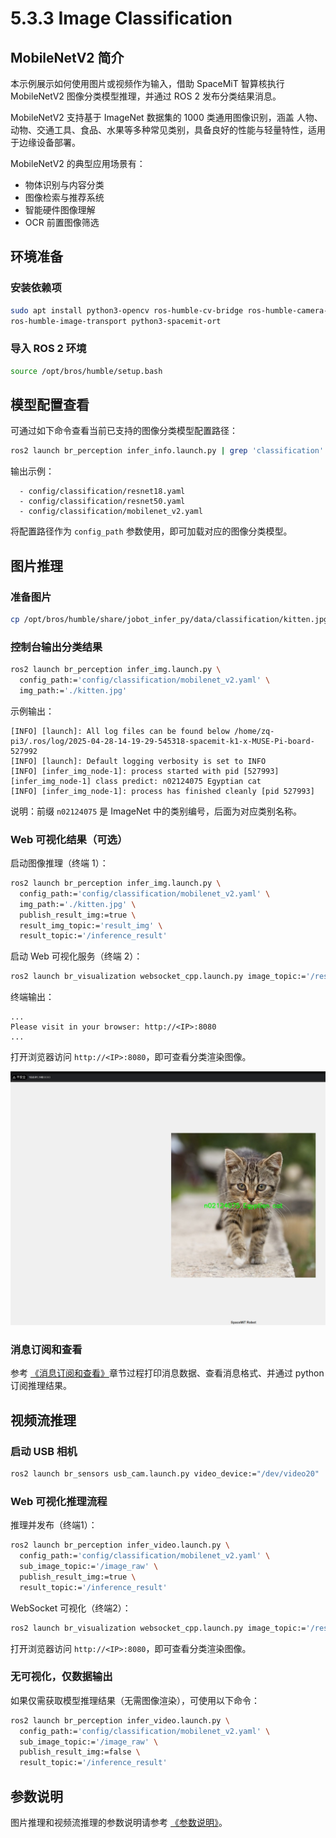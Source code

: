# 5.3.3 Image Classification

## MobileNetV2 简介

本示例展示如何使用图片或视频作为输入，借助 SpaceMiT 智算核执行 MobileNetV2 图像分类模型推理，并通过 ROS 2 发布分类结果消息。

MobileNetV2 支持基于 ImageNet 数据集的 1000 类通用图像识别，涵盖 人物、动物、交通工具、食品、水果等多种常见类别，具备良好的性能与轻量特性，适用于边缘设备部署。

MobileNetV2 的典型应用场景有：

- 物体识别与内容分类
- 图像检索与推荐系统
- 智能硬件图像理解
- OCR 前置图像筛选

## 环境准备

### 安装依赖项

```bash
sudo apt install python3-opencv ros-humble-cv-bridge ros-humble-camera-info-manager \
ros-humble-image-transport python3-spacemit-ort
```

### 导入 ROS 2 环境

```bash
source /opt/bros/humble/setup.bash
```

## 模型配置查看

可通过如下命令查看当前已支持的图像分类模型配置路径：

```bash
ros2 launch br_perception infer_info.launch.py | grep 'classification'
```

输出示例：

```
  - config/classification/resnet18.yaml
  - config/classification/resnet50.yaml
  - config/classification/mobilenet_v2.yaml
```

将配置路径作为 `config_path` 参数使用，即可加载对应的图像分类模型。

## 图片推理

### 准备图片

```bash
cp /opt/bros/humble/share/jobot_infer_py/data/classification/kitten.jpg .
```

### 控制台输出分类结果

```bash
ros2 launch br_perception infer_img.launch.py \
  config_path:='config/classification/mobilenet_v2.yaml' \
  img_path:='./kitten.jpg'
```

示例输出：

```
[INFO] [launch]: All log files can be found below /home/zq-pi3/.ros/log/2025-04-28-14-19-29-545318-spacemit-k1-x-MUSE-Pi-board-527992
[INFO] [launch]: Default logging verbosity is set to INFO
[INFO] [infer_img_node-1]: process started with pid [527993]
[infer_img_node-1] class predict: n02124075 Egyptian cat
[INFO] [infer_img_node-1]: process has finished cleanly [pid 527993]
```

说明：前缀 `n02124075` 是 ImageNet 中的类别编号，后面为对应类别名称。

### Web 可视化结果（可选）

启动图像推理（终端 1）：

```bash
ros2 launch br_perception infer_img.launch.py \
  config_path:='config/classification/mobilenet_v2.yaml' \
  img_path:='./kitten.jpg' \
  publish_result_img:=true \
  result_img_topic:='result_img' \
  result_topic:='/inference_result'
```

启动 Web 可视化服务（终端 2）：

```bash
ros2 launch br_visualization websocket_cpp.launch.py image_topic:='/result_img'
```

终端输出：

```
...
Please visit in your browser: http://<IP>:8080
...
```

打开浏览器访问 `http://<IP>:8080`，即可查看分类渲染图像。

![](images/cls_predict1.jpg)

### 消息订阅和查看

参考 [《消息订阅和查看》](5.3.1_Model_Inference.md#消息查看与订阅)章节过程打印消息数据、查看消息格式、并通过 python 订阅推理结果。

## 视频流推理

### 启动 USB 相机

```bash
ros2 launch br_sensors usb_cam.launch.py video_device:="/dev/video20"
```

### Web 可视化推理流程

推理并发布（终端1）：

```bash
ros2 launch br_perception infer_video.launch.py \
  config_path:='config/classification/mobilenet_v2.yaml' \
  sub_image_topic:='/image_raw' \
  publish_result_img:=true \
  result_topic:='/inference_result'
```

WebSocket 可视化（终端2）：

```bash
ros2 launch br_visualization websocket_cpp.launch.py image_topic:='/result_img'
```

打开浏览器访问 `http://<IP>:8080`，即可查看分类渲染图像。

### 无可视化，仅数据输出

如果仅需获取模型推理结果（无需图像渲染），可使用以下命令：

```bash
ros2 launch br_perception infer_video.launch.py \
  config_path:='config/classification/mobilenet_v2.yaml' \
  sub_image_topic:='/image_raw' \
  publish_result_img:=false \
  result_topic:='/inference_result'
```

## 参数说明

图片推理和视频流推理的参数说明请参考 [《参数说明》](5.3.1_Model_Inference.md#参数说明)。

